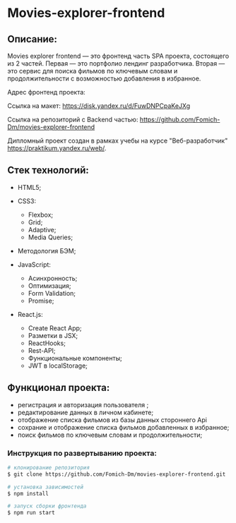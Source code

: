 # Movies-explorer-frontend

## Описание:

Movies explorer frontend — это фронтенд часть SPA проекта, состоящего из 2 частей.
Первая — это портфолио лендинг разработчика.
Вторая — это сервис для поиска фильмов по ключевым словам и продолжительности с возможностью добавления в избранное.

Адрес фронтенд проекта:

Ссылка на макет: https://disk.yandex.ru/d/FuwDNPCpaKeJXg

Ссылка на репозиторий с Backend частью: https://github.com/Fomich-Dm/movies-explorer-frontend

Дипломный проект создан в рамках учебы на курсе "Веб-разработчик" https://praktikum.yandex.ru/web/.

## Стек технологий:

* HTML5;

* CSS3:
  - Flexbox;
  - Grid;
  - Adaptive;
  - Media Queries;

* Методология БЭМ;

* JavaScript:
  - Асинхронность;
  - Оптимизация;
  - Form Validation;
  - Promise;

* React.js:
  - Create React App;
  - Разметки в JSX;
  - ReactHooks;
  - Rest-API;
  - Функциональные компоненты;
  - JWT в localStorage;

## Функционал проекта:

- регистрация и авторизация пользователя ;
- редактирование данных в личном кабинете;
- отображение списка фильмов из базы данных стороннего Api
- сохрание и отображение списка фильмов добавленных в избранное;
- поиск фильмов по ключевым словам и продолжительности;

### Инструкция по развертыванию проекта:
```bash
# клонирование репозитория
$ git clone https://github.com/Fomich-Dm/movies-explorer-frontend.git

# установка зависимостей
$ npm install

# запуск сборки фронтенда
$ npm run start
